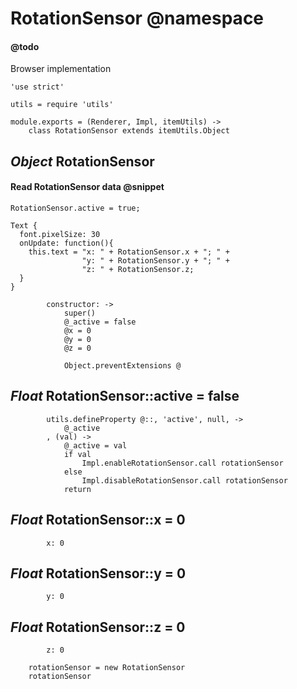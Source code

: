 RotationSensor @namespace
==============

#### @todo

Browser implementation

	'use strict'

	utils = require 'utils'

	module.exports = (Renderer, Impl, itemUtils) ->
		class RotationSensor extends itemUtils.Object

*Object* RotationSensor
-----------------------

#### Read RotationSensor data @snippet

```
RotationSensor.active = true;

Text {
  font.pixelSize: 30
  onUpdate: function(){
    this.text = "x: " + RotationSensor.x + "; " +
                "y: " + RotationSensor.y + "; " +
                "z: " + RotationSensor.z;
  }
}
```

			constructor: ->
				super()
				@_active = false
				@x = 0
				@y = 0
				@z = 0

				Object.preventExtensions @

*Float* RotationSensor::active = false
--------------------------------------

			utils.defineProperty @::, 'active', null, ->
				@_active
			, (val) ->
				@_active = val
				if val
					Impl.enableRotationSensor.call rotationSensor
				else
					Impl.disableRotationSensor.call rotationSensor
				return

*Float* RotationSensor::x = 0
-----------------------------

			x: 0

*Float* RotationSensor::y = 0
-----------------------------

			y: 0

*Float* RotationSensor::z = 0
-----------------------------

			z: 0

		rotationSensor = new RotationSensor
		rotationSensor
